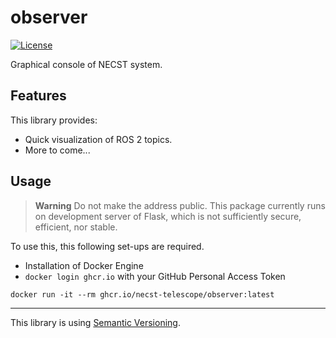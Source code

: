 # observer

[![License](https://img.shields.io/badge/license-MIT-blue.svg?label=License&style=flat-square)](https://github.com/necst-telescope/observer/blob/main/LICENSE)

Graphical console of NECST system.

## Features

This library provides:

- Quick visualization of ROS 2 topics.
- More to come...

## Usage

> **Warning**
> Do not make the address public. This package currently runs on development server of
> Flask, which is not sufficiently secure, efficient, nor stable.

To use this, this following set-ups are required.

- Installation of Docker Engine
- `docker login ghcr.io` with your GitHub Personal Access Token

```shell
docker run -it --rm ghcr.io/necst-telescope/observer:latest
```

---

This library is using [Semantic Versioning](https://semver.org).
